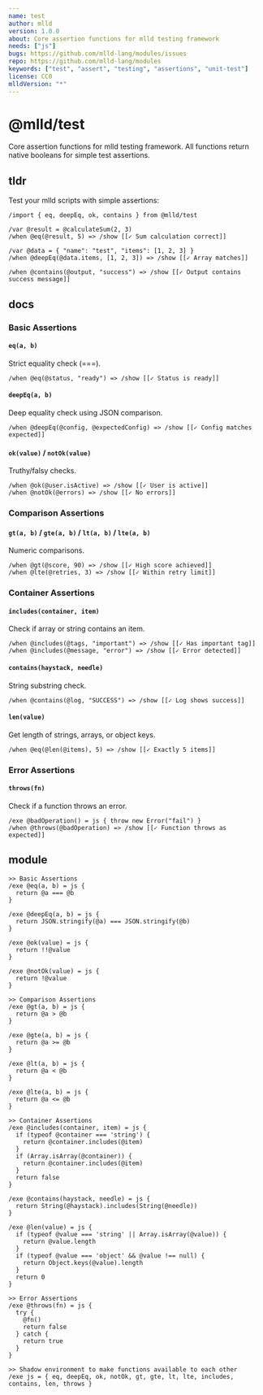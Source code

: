 ```yaml
---
name: test
author: mlld
version: 1.0.0
about: Core assertion functions for mlld testing framework
needs: ["js"]
bugs: https://github.com/mlld-lang/modules/issues
repo: https://github.com/mlld-lang/modules
keywords: ["test", "assert", "testing", "assertions", "unit-test"]
license: CC0
mlldVersion: "*"
---
```


# @mlld/test

Core assertion functions for mlld testing framework. All functions return native booleans for simple test assertions.

## tldr

Test your mlld scripts with simple assertions:

```mlld
/import { eq, deepEq, ok, contains } from @mlld/test

/var @result = @calculateSum(2, 3)
/when @eq(@result, 5) => /show [[✓ Sum calculation correct]]

/var @data = { "name": "test", "items": [1, 2, 3] }
/when @deepEq(@data.items, [1, 2, 3]) => /show [[✓ Array matches]]

/when @contains(@output, "success") => /show [[✓ Output contains success message]]
```

## docs

### Basic Assertions

#### `eq(a, b)`
Strict equality check (===).

```mlld
/when @eq(@status, "ready") => /show [[✓ Status is ready]]
```

#### `deepEq(a, b)`
Deep equality check using JSON comparison.

```mlld
/when @deepEq(@config, @expectedConfig) => /show [[✓ Config matches expected]]
```

#### `ok(value)` / `notOk(value)`
Truthy/falsy checks.

```mlld
/when @ok(@user.isActive) => /show [[✓ User is active]]
/when @notOk(@errors) => /show [[✓ No errors]]
```

### Comparison Assertions

#### `gt(a, b)` / `gte(a, b)` / `lt(a, b)` / `lte(a, b)`
Numeric comparisons.

```mlld
/when @gt(@score, 90) => /show [[✓ High score achieved]]
/when @lte(@retries, 3) => /show [[✓ Within retry limit]]
```

### Container Assertions

#### `includes(container, item)`
Check if array or string contains an item.

```mlld
/when @includes(@tags, "important") => /show [[✓ Has important tag]]
/when @includes(@message, "error") => /show [[✓ Error detected]]
```

#### `contains(haystack, needle)`
String substring check.

```mlld
/when @contains(@log, "SUCCESS") => /show [[✓ Log shows success]]
```

#### `len(value)`
Get length of strings, arrays, or object keys.

```mlld
/when @eq(@len(@items), 5) => /show [[✓ Exactly 5 items]]
```

### Error Assertions

#### `throws(fn)`
Check if a function throws an error.

```mlld
/exe @badOperation() = js { throw new Error("fail") }
/when @throws(@badOperation) => /show [[✓ Function throws as expected]]
```

## module

```mlld-run
>> Basic Assertions
/exe @eq(a, b) = js {
  return @a === @b
}

/exe @deepEq(a, b) = js {
  return JSON.stringify(@a) === JSON.stringify(@b)
}

/exe @ok(value) = js {
  return !!@value
}

/exe @notOk(value) = js {
  return !@value
}

>> Comparison Assertions
/exe @gt(a, b) = js {
  return @a > @b
}

/exe @gte(a, b) = js {
  return @a >= @b
}

/exe @lt(a, b) = js {
  return @a < @b
}

/exe @lte(a, b) = js {
  return @a <= @b
}

>> Container Assertions
/exe @includes(container, item) = js {
  if (typeof @container === 'string') {
    return @container.includes(@item)
  }
  if (Array.isArray(@container)) {
    return @container.includes(@item)
  }
  return false
}

/exe @contains(haystack, needle) = js {
  return String(@haystack).includes(String(@needle))
}

/exe @len(value) = js {
  if (typeof @value === 'string' || Array.isArray(@value)) {
    return @value.length
  }
  if (typeof @value === 'object' && @value !== null) {
    return Object.keys(@value).length
  }
  return 0
}

>> Error Assertions
/exe @throws(fn) = js {
  try {
    @fn()
    return false
  } catch {
    return true
  }
}

>> Shadow environment to make functions available to each other
/exe js = { eq, deepEq, ok, notOk, gt, gte, lt, lte, includes, contains, len, throws }
```